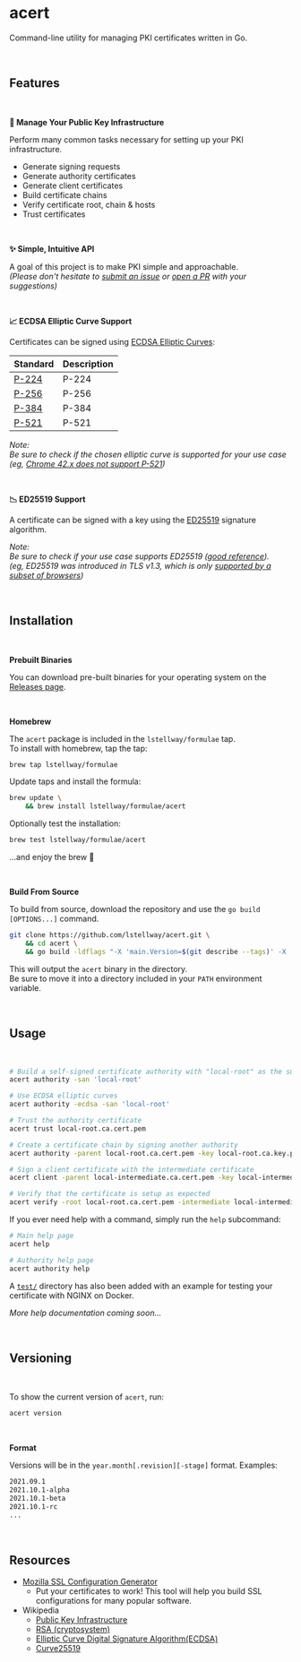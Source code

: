 # acert

Command-line utility for managing PKI certificates written in Go.

<br />

## Features

<br />

**🔐 Manage Your Public Key Infrastructure**

Perform many common tasks necessary for setting up your PKI infrastructure.

-   Generate signing requests
-   Generate authority certificates
-   Generate client certificates
-   Build certificate chains
-   Verify certificate root, chain & hosts
-   Trust certificates

<br />

**✨ Simple, Intuitive API**

A goal of this project is to make PKI simple and approachable.<br />
_(Please don't hesitate to [submit an issue](https://github.com/lstellway/acert/issues) or [open a PR](https://github.com/lstellway/acert/pulls) with your suggestions)_

<br />

**📈 ECDSA Elliptic Curve Support**

Certificates can be signed using [ECDSA Elliptic Curves](https://pkg.go.dev/crypto/ecdsa):

| Standard                                         | Description |
| ------------------------------------------------ | ----------- |
| [P-224](https://pkg.go.dev/crypto/elliptic#P224) | P-224       |
| [P-256](https://pkg.go.dev/crypto/elliptic#P256) | P-256       |
| [P-384](https://pkg.go.dev/crypto/elliptic#P384) | P-384       |
| [P-521](https://pkg.go.dev/crypto/elliptic#P521) | P-521       |

_Note:_<br />
_Be sure to check if the chosen elliptic curve is supported for your use case_<br />
_(eg, [Chrome 42.x does not support P-521](https://bugs.chromium.org/p/chromium/issues/detail?id=478225))_

<br />

**📉 ED25519 Support**

A certificate can be signed with a key using the [ED25519](https://pkg.go.dev/crypto/ed25519@go1.17.1) signature algorithm. <br />

_Note:_<br />
_Be sure to check if your use case supports ED25519 ([good reference](https://ianix.com/pub/ed25519-deployment.html))._<br />
_(eg, ED25519 was introduced in TLS v1.3, which is only [supported by a subset of browsers](https://caniuse.com/tls1-3))_

<br />

## Installation

<br />

**Prebuilt Binaries**

You can download pre-built binaries for your operating system on the [Releases page](https://github.com/lstellway/acert/releases).

<br />

**Homebrew**

The `acert` package is included in the `lstellway/formulae` tap.<br />
To install with homebrew, tap the tap:

```sh
brew tap lstellway/formulae
```

Update taps and install the formula:

```sh
brew update \
    && brew install lstellway/formulae/acert
```

Optionally test the installation:

```sh
brew test lstellway/formulae/acert
```

...and enjoy the brew 🍻

<br />

**Build From Source**

To build from source, download the repository and use the `go build [OPTIONS...]` command.

```sh
git clone https://github.com/lstellway/acert.git \
    && cd acert \
    && go build -ldflags "-X 'main.Version=$(git describe --tags)' -X 'main.ReleaseDate=$(git log -1 --format=%ai $(git describe --tags) | cat)'"
```

This will output the `acert` binary in the directory.<br />
Be sure to move it into a directory included in your `PATH` environment variable.

<br />

## Usage

<br />

```sh
# Build a self-signed certificate authority with "local-root" as the subject alternative name
acert authority -san 'local-root'

# Use ECDSA elliptic curves 
acert authority -ecdsa -san 'local-root'

# Trust the authority certificate
acert trust local-root.ca.cert.pem

# Create a certificate chain by signing another authority
acert authority -parent local-root.ca.cert.pem -key local-root.ca.key.pem -san 'local-intermediate'

# Sign a client certificate with the intermediate certificate
acert client -parent local-intermediate.ca.cert.pem -key local-intermediate.ca.key.pem -san 'test.com,*.test.com'

# Verify that the certificate is setup as expected
acert verify -root local-root.ca.cert.pem -intermediate local-intermediate.ca.cert.pem -hosts 'test.com,*.test.com' test.com.cert.pem
```

If you ever need help with a command, simply run the `help` subcommand:

```sh
# Main help page
acert help

# Authority help page
acert authority help
```

A [`test/`](./test) directory has also been added with an example for testing your certificate with NGINX on Docker. 

_More help documentation coming soon..._

<br />

## Versioning

<br />

To show the current version of `acert`, run:

```sh
acert version
```

<br />

**Format**

Versions will be in the `year.month[.revision][-stage]` format. Examples:

```sh
2021.09.1
2021.10.1-alpha
2021.10.1-beta
2021.10.1-rc
...
```

<br />

## Resources

-   [Mozilla SSL Configuration Generator](https://ssl-config.mozilla.org/)
    -   Put your certificates to work! This tool will help you build SSL configurations for many popular software.
-   Wikipedia
    -   [Public Key Infrastructure](https://en.wikipedia.org/wiki/Public_key_infrastructure)
    -   [RSA (cryptosystem)](<https://en.wikipedia.org/wiki/RSA_(cryptosystem)>)
    -   [Elliptic Curve Digital Signature Algorithm(ECDSA)](https://en.wikipedia.org/wiki/Elliptic_Curve_Digital_Signature_Algorithm)
    -   [Curve25519](https://en.wikipedia.org/wiki/Curve25519)
